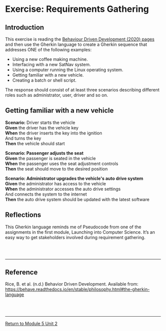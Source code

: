 # Exercise: Requirements Gathering

## Introduction
This exercise is reading the [Behaviour Driven Development (2020) pages](https://behave.readthedocs.io/en/stable/philosophy.html#the-gherkin-language) and then use the Gherkin language to create a Gherkin sequence that addresses ONE of the following examples:
 - Using a new coffee making machine.
 - Interfacing with a new SatNav system.
 - Using a computer running the Linux operating system.
 - Getting familiar with a new vehicle.
 - Creating a batch or shell script.

The response should consist of at least three scenarios describing different roles such as administrator, user, driver and so on.  

## Getting familiar with a new vehicle
**Scenario:** Driver starts the vehicle <br>
    **Given** the driver has the vehicle key <br>
    **When** the driver inserts the key into the ignition <br>
    And turns the key <br>
    **Then** the vehicle should start <br>

  **Scenario: Passenger adjusts the seat** <br>
    **Given** the passenger is seated in the vehicle <br>
    **When** the passenger uses the seat adjustment controls <br>
    **Then** the seat should move to the desired position <br>

  **Scenario: Administrator upgrades the vehicle's auto drive system** <br>
    **Given** the administrator has access to the vehicle <br>
    **When** the administrator accesses the auto drive settings <br>
    And connects the system to the internet <br>
    **Then** the auto drive system should be updated with the latest software <br>

  
## Reflections
This Gherkin language reminds me of Pseudocode from one of the assignments in the first module, Launching into Computer Science. It’s an easy way to get stakeholders involved during requirement gathering.

<br><br>

---

## Reference
Rice, B. et al. (n.d.) Behavior Driven Development. Available from: https://behave.readthedocs.io/en/stable/philosophy.html#the-gherkin-language

<br><br>

---

[Return to Module 5 Unit 2](SEPM_Unit02.md)
